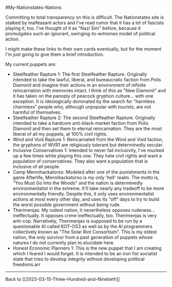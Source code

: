 #My-Nationstates-Nations

Committing to total transparency on this is difficult.  The Nationstates site is stalked by malfeasant actors and I've read rumor that it has a lot of fascists playing it, too.  I've thought of it as "Nazi Sim" before, because it promulgates such an ignorant, swinging-to-extremes model of political action.

I might make these links to their own cards eventually, but for the moment I'm just going to give them a brief introduction.

My current puppets are:
* Steelfeather Rapture 1:  The first Steelfeather Rapture.  Originally intended to take the lawful, liberal, and bureaucratic faction from Polis Diamonil and imagine their actions in an environment of infinite reincarnation with memories intact.  I think of this as "New Diamonil" and it has taken on the panoply of peacock gryphon culture... with one exception.  It is ideologically dominated by the search for "harmless charmless" people who, although unpopular with tourists, are not harmful of themselves.
* Steelfeather Rapture 2:  The second Steelfeather Rapture.  Originally intended to take a hardcore anti-black-market faction from Polis Diamonil and then set them to eternal reincarnation.  They are the most liberal of all my puppets, at 100% civil rights.
* Wind and Void Rapture 1:  Reincarnated from the Wind and Void faction, the gryphons of WVR1 are religiously tolerant but determinedly secular.
* Inclusive Conservatives 1:  Intended to never fail inclusivity, I've mucked up a few times while playing this one.  They hate civil rights and want a population of conservatives.  They also want a population that is inclusive of all people.
* Camp Mennihackatorso:  Modeled after one of the punishments in the game Afterlife, Mennihackatorso is my only 'hell' realm.  The motto is, "You Must Go Into the Woods" and the nation is determinedly environmentalist in the extreme.  It'll take nearly any tradeoff to be more environmentally friendly.  Despite this, it only uses environmentalist actions at most every other day, and uses its "off" days to try to build the worst possible government without being rude.
* Therimenjas:  My rudest nation, it nevertheless opposes rudeness... ineffectually.  It opposes crime ineffectually, too.  Therimenjas is very anti-cop.  Narratively, Therimenjas is supposed to be run by a questionable AI called KOT-OS3 as well as by the AI programmers collectively known as "The Solar Riot Consortium".  This is my oldest nation, the only survivor from a past generation of puppets whose natures I do not currently plan to elucidate here.
* Honest Economic Planners 1:  This is the new puppet that I am creating which I feared I would forget.  It is intended to be an iron fist socialist state that tries to develop integrity without developing political freedoms.arr

---
Back to [[2023-03-15-Three-Hundred-and-Ninetieth]]